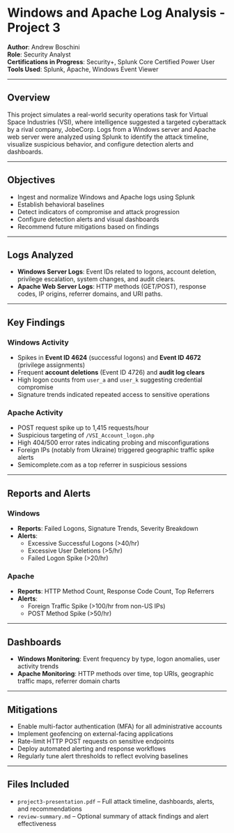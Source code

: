 # Windows and Apache Log Analysis - Project 3

**Author**: Andrew Boschini  
**Role**: Security Analyst  
**Certifications in Progress**: Security+, Splunk Core Certified Power User  
**Tools Used**: Splunk, Apache, Windows Event Viewer

---

## Overview

This project simulates a real-world security operations task for Virtual Space Industries (VSI), where intelligence suggested a targeted cyberattack by a rival company, JobeCorp. Logs from a Windows server and Apache web server were analyzed using Splunk to identify the attack timeline, visualize suspicious behavior, and configure detection alerts and dashboards.

---

## Objectives

- Ingest and normalize Windows and Apache logs using Splunk
- Establish behavioral baselines
- Detect indicators of compromise and attack progression
- Configure detection alerts and visual dashboards
- Recommend future mitigations based on findings

---

## Logs Analyzed

- **Windows Server Logs**: Event IDs related to logons, account deletion, privilege escalation, system changes, and audit clears.
- **Apache Web Server Logs**: HTTP methods (GET/POST), response codes, IP origins, referrer domains, and URI paths.

---

## Key Findings

### Windows Activity
- Spikes in **Event ID 4624** (successful logons) and **Event ID 4672** (privilege assignments)
- Frequent **account deletions** (Event ID 4726) and **audit log clears**
- High logon counts from `user_a` and `user_k` suggesting credential compromise
- Signature trends indicated repeated access to sensitive operations

### Apache Activity
- POST request spike up to 1,415 requests/hour
- Suspicious targeting of `/VSI_Account_logon.php`
- High 404/500 error rates indicating probing and misconfigurations
- Foreign IPs (notably from Ukraine) triggered geographic traffic spike alerts
- Semicomplete.com as a top referrer in suspicious sessions

---

## Reports and Alerts

### Windows
- **Reports**: Failed Logons, Signature Trends, Severity Breakdown
- **Alerts**:
  - Excessive Successful Logons (>40/hr)
  - Excessive User Deletions (>5/hr)
  - Failed Logon Spike (>20/hr)

### Apache
- **Reports**: HTTP Method Count, Response Code Count, Top Referrers
- **Alerts**:
  - Foreign Traffic Spike (>100/hr from non-US IPs)
  - POST Method Spike (>50/hr)

---

## Dashboards

- **Windows Monitoring**: Event frequency by type, logon anomalies, user activity trends
- **Apache Monitoring**: HTTP methods over time, top URIs, geographic traffic maps, referrer domain charts

---

## Mitigations

- Enable multi-factor authentication (MFA) for all administrative accounts
- Implement geofencing on external-facing applications
- Rate-limit HTTP POST requests on sensitive endpoints
- Deploy automated alerting and response workflows
- Regularly tune alert thresholds to reflect evolving baselines

---

## Files Included

- `project3-presentation.pdf` – Full attack timeline, dashboards, alerts, and recommendations
- `review-summary.md` – Optional summary of attack findings and alert effectiveness
